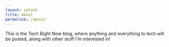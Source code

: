 ```yaml
---
layout: splash
title: About
permalink: /about/
---
```

This is the Tech Right Now blog, where anything and everything to tech will be posted, along with other stuff I'm interested in!
